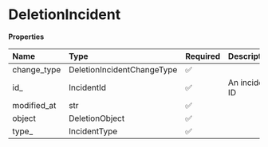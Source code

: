 # DeletionIncident

**Properties**

| Name        | Type                       | Required | Description    |
| :---------- | :------------------------- | :------- | :------------- |
| change_type | DeletionIncidentChangeType | ✅       |                |
| id\_        | IncidentId                 | ✅       | An incident ID |
| modified_at | str                        | ✅       |                |
| object      | DeletionObject             | ✅       |                |
| type\_      | IncidentType               | ✅       |                |

<!-- This file was generated by liblab | https://liblab.com/ -->
